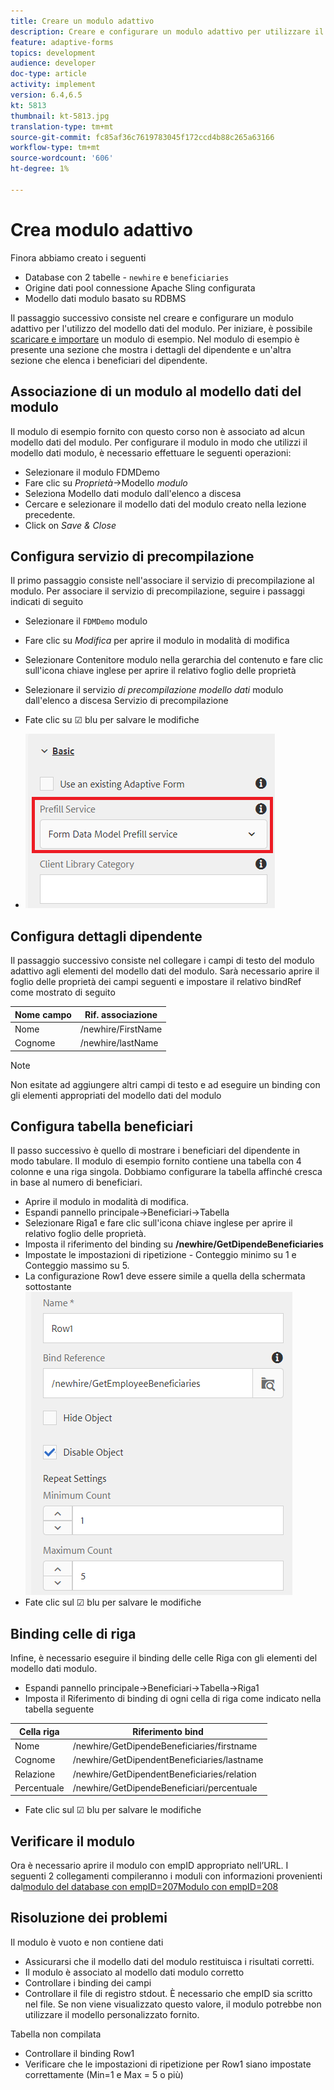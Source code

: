 ```yaml
---
title: Creare un modulo adattivo
description: Creare e configurare un modulo adattivo per utilizzare il servizio di precompilazione del modello dati del modulo
feature: adaptive-forms
topics: development
audience: developer
doc-type: article
activity: implement
version: 6.4,6.5
kt: 5813
thumbnail: kt-5813.jpg
translation-type: tm+mt
source-git-commit: fc85af36c7619783045f172ccd4b88c265a63166
workflow-type: tm+mt
source-wordcount: '606'
ht-degree: 1%

---
```



# Crea modulo adattivo

Finora abbiamo creato i seguenti

* Database con 2 tabelle - `newhire` e `beneficiaries`
* Origine dati pool connessione Apache Sling configurata
* Modello dati modulo basato su RDBMS

Il passaggio successivo consiste nel creare e configurare un modulo adattivo per l&#39;utilizzo del modello dati del modulo.  Per iniziare, è possibile [scaricare e importare](assets/fdm-demo-af.zip) un modulo di esempio. Nel modulo di esempio è presente una sezione che mostra i dettagli del dipendente e un&#39;altra sezione che elenca i beneficiari del dipendente.

## Associazione di un modulo al modello dati del modulo

Il modulo di esempio fornito con questo corso non è associato ad alcun modello dati del modulo. Per configurare il modulo in modo che utilizzi il modello dati modulo, è necessario effettuare le seguenti operazioni:

* Selezionare il modulo FDMDemo
* Fare clic su _Proprietà_->Modello _modulo_
* Seleziona Modello dati modulo dall&#39;elenco a discesa
* Cercare e selezionare il modello dati del modulo creato nella lezione precedente.
* Click on _Save &amp; Close_

## Configura servizio di precompilazione

Il primo passaggio consiste nell&#39;associare il servizio di precompilazione al modulo. Per associare il servizio di precompilazione, seguire i passaggi indicati di seguito

* Selezionare il `FDMDemo` modulo
* Fare clic su _Modifica_ per aprire il modulo in modalità di modifica
* Selezionare Contenitore modulo nella gerarchia del contenuto e fare clic sull&#39;icona chiave inglese per aprire il relativo foglio delle proprietà
* Selezionare il servizio _di precompilazione modello dati_ modulo dall&#39;elenco a discesa Servizio di precompilazione
* Fate clic su ☑ blu per salvare le modifiche

* ![servizio di precompilazione](assets/fdm-prefill.png)

## Configura dettagli dipendente

Il passaggio successivo consiste nel collegare i campi di testo del modulo adattivo agli elementi del modello dati del modulo. Sarà necessario aprire il foglio delle proprietà dei campi seguenti e impostare il relativo bindRef come mostrato di seguito


| Nome campo | Rif. associazione |
|------------|--------------------|
| Nome | /newhire/FirstName |
| Cognome | /newhire/lastName |

>[!NOTE]
Non esitate ad aggiungere altri campi di testo e ad eseguire un binding con gli elementi appropriati del modello dati del modulo

## Configura tabella beneficiari

Il passo successivo è quello di mostrare i beneficiari del dipendente in modo tabulare. Il modulo di esempio fornito contiene una tabella con 4 colonne e una riga singola. Dobbiamo configurare la tabella affinché cresca in base al numero di beneficiari.

* Aprire il modulo in modalità di modifica.
* Espandi pannello principale->Beneficiari->Tabella
* Selezionare Riga1 e fare clic sull&#39;icona chiave inglese per aprire il relativo foglio delle proprietà.
* Imposta il riferimento del binding su **/newhire/GetDipendeBeneficiaries**
* Impostate le impostazioni di ripetizione - Conteggio minimo su 1 e Conteggio massimo su 5.
* La configurazione Row1 deve essere simile a quella della schermata sottostante
   ![row-configure](assets/configure-row.PNG)
* Fate clic sul ☑ blu per salvare le modifiche

## Binding celle di riga

Infine, è necessario eseguire il binding delle celle Riga con gli elementi del modello dati modulo.

* Espandi pannello principale->Beneficiari->Tabella->Riga1
* Imposta il Riferimento di binding di ogni cella di riga come indicato nella tabella seguente

| Cella riga | Riferimento bind |
|------------|----------------------------------------------|
| Nome | /newhire/GetDipendeBeneficiaries/firstname |
| Cognome | /newhire/GetDipendentBeneficiaries/lastname |
| Relazione | /newhire/GetDipendentBeneficiaries/relation |
| Percentuale | /newhire/GetDipendeBeneficiari/percentuale |

* Fate clic sul ☑ blu per salvare le modifiche

## Verificare il modulo

Ora è necessario aprire il modulo con empID appropriato nell’URL. I seguenti 2 collegamenti compileranno i moduli con informazioni provenienti dal[modulo del database con empID=207](http://localhost:4502/content/dam/formsanddocuments/fdmdemo/jcr:content?wcmmode=disabled&amp;empID=207)[Modulo con empID=208](http://localhost:4502/content/dam/formsanddocuments/fdmdemo/jcr:content?wcmmode=disabled&amp;empID=208)

## Risoluzione dei problemi

Il modulo è vuoto e non contiene dati

* Assicurarsi che il modello dati del modulo restituisca i risultati corretti.
* Il modulo è associato al modello dati modulo corretto
* Controllare i binding dei campi
* Controllare il file di registro stdout. È necessario che empID sia scritto nel file. Se non viene visualizzato questo valore, il modulo potrebbe non utilizzare il modello personalizzato fornito.

Tabella non compilata

* Controllare il binding Row1
* Verificare che le impostazioni di ripetizione per Row1 siano impostate correttamente (Min=1 e Max = 5 o più)


